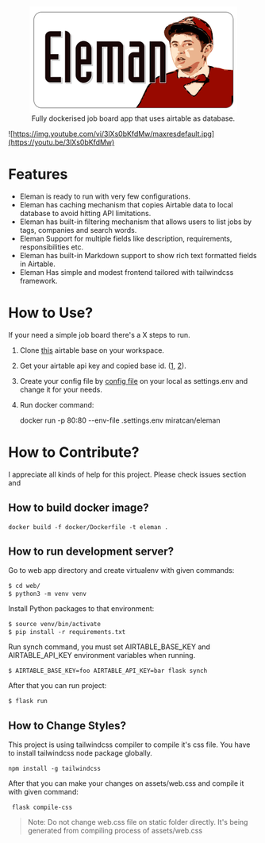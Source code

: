 <p align="center">
  <img src="assets/logo.png"><br />
  Fully dockerised job board app that uses airtable as database.
</p>

![https://img.youtube.com/vi/3lXs0bKfdMw/maxresdefault.jpg](https://youtu.be/3lXs0bKfdMw)

# Features

 * Eleman is ready to run with very few configurations.
 * Eleman has caching mechanism that copies Airtable data to local
   database to avoid hitting API limitations.
 * Eleman has built-in filtering mechanism that allows users to list jobs
   by tags, companies and search words.
 * Eleman Support for multiple fields like description, requirements,
   responsibilities etc.
 * Eleman has built-in Markdown support to show rich text formatted fields
   in Airtable.
 * Eleman Has simple and modest frontend tailored with tailwindcss framework.

# How to Use?

If your need a simple job board there's a X steps to run.

1. Clone [this](https://airtable.com/invite/l?inviteId=invTx1QDnX5EZ5QVk&inviteToken=414fc3ad1a3f8e069570a78d111011743e85b98ff701da04694337c35e68e375) airtable base on your workspace.
2. Get your airtable api key and copied base id. ([1](https://support.airtable.com/hc/en-us/articles/360056249614-Creating-a-read-only-API-key), [2](https://airtable.com/api)).
4. Create your config file by  [config file](settings.env.example) on your local as settings.env
   and change it for your needs. 
5. Run docker command:
  
      docker run -p 80:80 --env-file .settings.env miratcan/eleman

 # How to Contribute?
 
 I appreciate all kinds of help for this project. Please check issues section
 and 
  
## How to build docker image?


    docker build -f docker/Dockerfile -t eleman .

## How to run development server?

Go to web app directory and create virtualenv with given commands:

    $ cd web/
    $ python3 -m venv venv

Install Python packages to that environment:

    $ source venv/bin/activate
    $ pip install -r requirements.txt
    
Run synch command, you must set AIRTABLE_BASE_KEY and AIRTABLE_API_KEY
environment variables when running.

    $ AIRTABLE_BASE_KEY=foo AIRTABLE_API_KEY=bar flask synch

After that you can run project:

    $ flask run

## How to Change Styles?

This project is using tailwindcss compiler to compile it's css file. You have
to install tailwindcss node package globally.

    npm install -g tailwindcss
    
After that you can make your changes on assets/web.css and compile it with
 given command:
 
     flask compile-css

> Note: Do not change web.css file on static folder directly. It's being
   generated from compiling process of assets/web.css  
